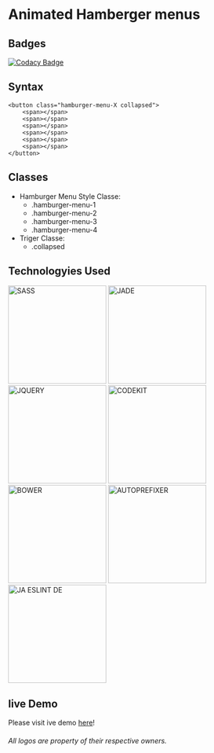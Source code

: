# Animated Hamberger menus
## Badges
[![Codacy Badge](https://api.codacy.com/project/badge/Grade/9b49861df522447595ed461002d41080)](https://www.codacy.com/app/anthony0030/Animated-Close-button?utm_source=github.com&amp;utm_medium=referral&amp;utm_content=anthony0030/Animated-Close-button&amp;utm_campaign=Badge_Grade)

## Syntax

	<button class="hamburger-menu-X collapsed">
		<span></span>
		<span></span>
		<span></span>
		<span></span>
		<span></span>
		<span></span>
	</button>
	
## Classes

* Hamburger Menu Style Classe:
	* .hamburger-menu-1
	* .hamburger-menu-2
	* .hamburger-menu-3
	* .hamburger-menu-4
* Triger Classe:
	* .collapsed

## Technologyies Used

<img src="https://anthony0030.github.io/Animated-Close-button/technologies/sass.svg" alt="SASS" title="SASS" style="width: 200px;"/>

<img src="https://anthony0030.github.io/Animated-Close-button/technologies/jade.svg" alt="JADE" title="JADE" style="width: 200px;"/>

<img src="https://anthony0030.github.io/Animated-Close-button/technologies/jquery.svg" alt="JQUERY" title="JQUERY" style="width: 200px;"/>

<img src="https://anthony0030.github.io/Animated-Close-button/technologies/codekit.svg" alt="CODEKIT" title="CODEKIT" style="width: 200px;"/>

<img src="https://anthony0030.github.io/Animated-Close-button/technologies/bower.svg" alt="BOWER" title="BOWER" style="width: 200px;"/>

<img src="https://anthony0030.github.io/Animated-Close-button/technologies/autoprefixer.svg" alt="AUTOPREFIXER" title="AUTOPREFIXER" style="width: 200px;"/>

<img src="https://anthony0030.github.io/Animated-Close-button/technologies/eslint.svg" alt="JA ESLINT DE" title="" style="width: 200px;"/>

## live Demo
Please visit ive demo
[here](hhttps://anthony0030.github.io/Animated-Close-button)!

###### All logos are property of their respective owners.